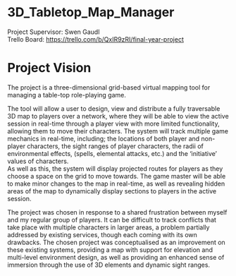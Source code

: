 # 3D_Tabletop_Map_Manager
Project Supervisor: Swen Gaudl  
Trello Board: https://trello.com/b/QxIR9zRI/final-year-project

# Project Vision
The project is a three-dimensional grid-based virtual mapping tool for managing a table-top role-playing game.  

The tool will allow a user to design, view and distribute a fully traversable 3D map to players over a network, where they will be able to view the active session in real-time through a player view with more limited functionality, allowing them to move their characters.
The system will track multiple game mechanics in real-time, including; the locations of both player and non-player characters, the sight ranges of player characters, the radii of environmental effects, (spells, elemental attacks, etc.) and the ‘initiative’ values of characters.  
As well as this, the system will display projected routes for players as they choose a space on the grid to move towards.
The game master will be able to make minor changes to the map in real-time, as well as revealing hidden areas of the map to dynamically display sections to players in the active session.

The project was chosen in response to a shared frustration between myself and my regular group of players. It can be difficult to track conflicts that take place with multiple characters in larger areas, a problem partially addressed by existing services, though each coming with its own drawbacks. The chosen project was conceptualised as an improvement on these existing systems, providing a map with support for elevation and multi-level environment design, as well as providing an enhanced sense of immersion through the use of 3D elements and dynamic sight ranges. 

